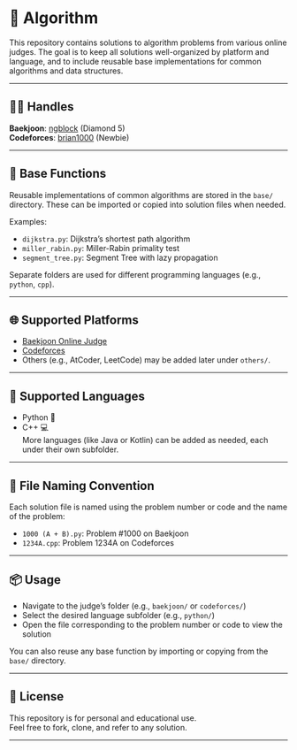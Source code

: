 # 🧠 Algorithm

This repository contains solutions to algorithm problems from various online judges. The goal is to keep all solutions well-organized by platform and language, and to include reusable base implementations for common algorithms and data structures.

---

## 🙋‍♂️ Handles

**Baekjoon**: [ngblock](https://icpc.me/ngblock) (Diamond 5)  
**Codeforces**: [brian1000](https://codeforces.com/profile/brian1000) (Newbie)  

---

## 🔧 Base Functions

Reusable implementations of common algorithms are stored in the `base/` directory. These can be imported or copied into solution files when needed.

Examples:
- `dijkstra.py`: Dijkstra’s shortest path algorithm
- `miller_rabin.py`: Miller-Rabin primality test
- `segment_tree.py`: Segment Tree with lazy propagation

Separate folders are used for different programming languages (e.g., `python`, `cpp`).

---

## 🌐 Supported Platforms

- [Baekjoon Online Judge](https://www.acmicpc.net/)
- [Codeforces](https://codeforces.com/)
- Others (e.g., AtCoder, LeetCode) may be added later under `others/`.

---

## 💬 Supported Languages

- Python 🐍
- C++ 💻  
More languages (like Java or Kotlin) can be added as needed, each under their own subfolder.

---

## 📌 File Naming Convention

Each solution file is named using the problem number or code and the name of the problem:

- `1000 (A + B).py`: Problem #1000 on Baekjoon
- `1234A.cpp`: Problem 1234A on Codeforces

---

## 📦 Usage

- Navigate to the judge’s folder (e.g., `baekjoon/` or `codeforces/`)
- Select the desired language subfolder (e.g., `python/`)
- Open the file corresponding to the problem number or code to view the solution

You can also reuse any base function by importing or copying from the `base/` directory.

---

## 🧾 License

This repository is for personal and educational use.  
Feel free to fork, clone, and refer to any solution.

---
